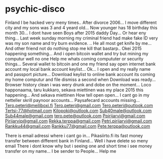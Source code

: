# psychic-disco
Finland
I be hacked very meny times.. 
 After divorce 2006... I move different city and my sons was 3 and 4 yeard old... Now younger has 18 birthday this month 30... I dont have seen Boys after 2015 daddy Day... Or hear eny thing... 
Last week sunday morning my criminal friend had make fake ID very was my son name and try burn evidence. .. He all most get knife by me... And other friend not do nothing stop me kill that bastarp..
Okei 2015 happening something... And i open bitcoin wallet and try but mining my computur well no one Help me whats coming compututer or security things... Several wallet to bitcoin and one my friend say open internet bank account my local bank account keylist... Ok... I open and my really name and passport picture... Download keylist to online bank account its coming my home computur and file dismiss a second when Download was ready... Browser history clean i was wery drunk and dobe on the moment...  Loco happonaama, taru kukkaro, sekava miettinen was my place 2015 this happening... And sekava miettinen How tell open open...
I cant go in my netteller skrill paynoor accounts... Paysafecard accounts missing...
Tero.peteri@meiliboxi.fi
Tero.peteri@gmail.com
Tero.peteri@outlook.com
Tertsi-77@hotmail.com
Kilopoki@outlook.com
Sub40male@outlook.com
Sub44male@gmail.com
tero.pete@outlook.com
Ppirijarvi@gmail.com
Pirijarvip@gmail.com
Rekka.terppa@gmail.com
Petri.pirijarvi@gmail.com
Rankku44@gmail.com
Rankku77@gmail.com
Pete.terppa@outlook.com

There is email adressi where i cant go in...
Pikasiirto.fi its fast money transfer between different bank in Finland... Well i have delete so meny email There i dont know why but i seeing one and short time i see money transfer on my name... I be sender to People...
Help me
